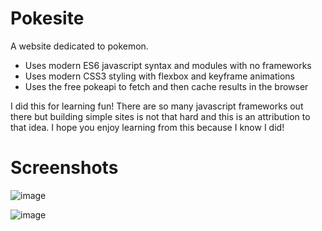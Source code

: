 # Pokesite

A website dedicated to pokemon.

- Uses modern ES6 javascript syntax and modules with no frameworks
- Uses modern CSS3 styling with flexbox and keyframe animations
- Uses the free pokeapi to fetch and then cache results in the browser

I did this for learning fun! There are so many javascript frameworks out there but building simple sites is not that hard and this is an attribution to that idea. I hope you enjoy learning from this because I know I did!

# Screenshots

![image](https://user-images.githubusercontent.com/18631945/235550513-d3c49fa9-b9fe-4afa-a9fd-db9038e157a4.png)

![image](https://user-images.githubusercontent.com/18631945/235550557-cccce164-e89a-4fe2-ae4a-c21b90571f18.png)
